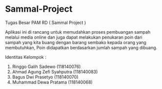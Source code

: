 # Sammal-Project
Tugas Besar PAM RD ( Sammal Project )

Aplikasi ini di rancang untuk memudahkan proses pembuangan sampah melalui media online dan juga dapat melakukan penukaran
poin dari sampah yang kita buang dengan barang sembako kepada orang yang membutuhkan, Poin didapatkan berdasarkan jumlah sampah 
yang dibuang.

Identitas Kelompok :
1. Ringgo Galih Sadewo (118140076)
2. Ahmad Agung Zefi Syahputra (118140083)
3. Bagus Dwi Prasetyo (118140070)
4. Muhammad Dewa Pratama (118140068)

